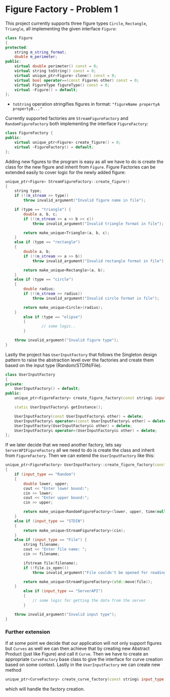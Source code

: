 # Figure Factory - Problem 1

This project currently supports three figure types `Circle`, `Rectangle`, `Triangle`, all implementing the given interface `Figure`:
```C++
class Figure
{
protected:
	string m_string_format;
	double m_perimeter;
public:
	virtual double perimeter() const = 0;
	virtual string toString() const = 0;
	virtual unique_ptr<Figure> clone() const = 0;
	virtual bool operator==(const Figure& other) const = 0;
	virtual FigureType figureType() const = 0;
	virtual ~Figure() = default;
};
```
- `toString` operation stringifies figures in format: `"figureName propertyA propertyB..."`

Currently supported factories are `StreamFigureFactory` and `RandomFigureFactory` both implementing the interface `FigureFactory`:

```C++
class FigureFactory {
public:
	virtual unique_ptr<Figure> create_figure() = 0;
	virtual ~FigureFactory() = default;
};
```

Adding new figures to the program is easy as all we have to do is create the class for the new figure and inherit from `Figure`. Figure Factories can be extended easily to cover logic for the newly added figure: 


```C++
unique_ptr<Figure> StreamFigureFactory::create_figure()
{
	string type;
	if (!(m_stream >> type))
		throw invalid_argument("Invalid figure name in file");

	if (type == "triangle") {
		double a, b, c;
		if (!(m_stream >> a >> b >> c))
			throw invalid_argument("Invalid triangle format in file");

		return make_unique<Triangle>(a, b, c);
	}
	else if (type == "rectangle")
	{
		double a, b;
		if (!(m_stream >> a >> b))
			throw invalid_argument("Invalid rectangle format in file");

		return make_unique<Rectangle>(a, b);
	}
	else if (type == "circle")
	{
		double radius;
		if (!(m_stream >> radius))
			throw invalid_argument("Invalid circle format in file");

		return make_unique<Circle>(radius);
	}
        else if (type == "elipse")
        {
                // some logic..
        }

	throw invalid_argument("Invalid figure type");
}
```

Lastly the project has `UserInputFactory` that follows the Singleton design pattern to raise the abstraction level over the factories and create them based on the input type (Random/STDIN/File).

```C++
class UserInputFactory
{
private:
	UserInputFactory() = default;
public:
	unique_ptr<FigureFactory> create_figure_factory(const string& input_type) const;

	static UserInputFactory& getInstance();

	UserInputFactory(const UserInputFactory& other) = delete;
	UserInputFactory& operator=(const UserInputFactory& other) = delete;
	UserInputFactory(UserInputFactory&& other) = delete;
	UserInputFactory& operator=(UserInputFactory&& other) = delete;
};
```

If we later decide that we need another factory, lets say `ServerAPIFigureFactory` all we need to do is create the class and inherit from `FigureFactory`. Then we can extend the `UserInputFactory` like this:

```C++
unique_ptr<FigureFactory> UserInputFactory::create_figure_factory(const string& input_type) const // File/STDIN/Random
{
	if (input_type == "Random")
	{
		double lower, upper;
		cout << "Enter lower bound:";
		cin >> lower;
		cout << "Enter upper bound:";
		cin >> upper;

		return make_unique<RandomFigureFactory>(lower, upper, time(nullptr));
	}
	else if (input_type == "STDIN")
	{
		return make_unique<StreamFigureFactory>(cin);
	}
	else if (input_type == "File") {
		string filename;
		cout << "Enter file name: ";
		cin >> filename;

		ifstream file(filename);
		if (!file.is_open())
			throw invalid_argument("File couldn't be opened for reading");

		return make_unique<StreamFigureFactory>(std::move(file));
	}
        else if (input_type == "ServerAPI")
        {
            // some logic for getting the data from the server
        }

	throw invalid_argument("Invalid input type");
}
```

### Further extension

If at some point we decide that our application will not only support figures but `Curves` as well we can then achieve that by creating new Abstract Product (just like Figure) and call it `Curve`. Then we have to create an appropriate `CurveFactory` base class to give the interface for curve creation based on some context. Lastly in the `UserInputFactory` we can create new method
```C++ 
unique_ptr<CurveFactory> create_curve_factory(const string& input_type) const;
```
which will handle the factory creation.